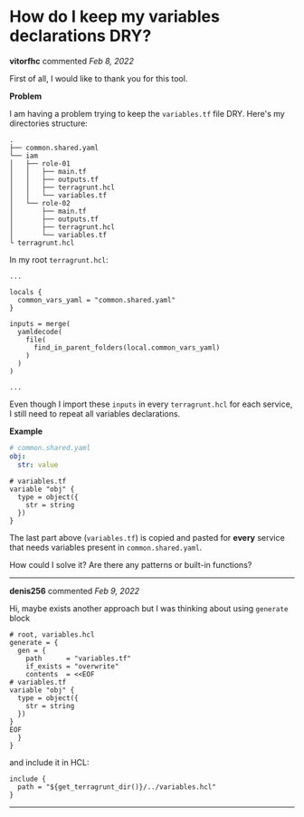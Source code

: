 # How do I keep my variables declarations DRY?

**vitorfhc** commented *Feb 8, 2022*

First of all, I would like to thank you for this tool.

**Problem**

I am having a problem trying to keep the `variables.tf` file DRY. Here's my directories structure:

```
.
├── common.shared.yaml
└── iam
│   ├── role-01
│   │   ├── main.tf
│   │   ├── outputs.tf
│   │   ├── terragrunt.hcl
│   │   └── variables.tf
│   └── role-02
│       ├── main.tf
│       ├── outputs.tf
│       ├── terragrunt.hcl
│       └── variables.tf
└ terragrunt.hcl
```

In my root `terragrunt.hcl`:

```hcl
...

locals {
  common_vars_yaml = "common.shared.yaml"
}

inputs = merge(
  yamldecode(
    file(
      find_in_parent_folders(local.common_vars_yaml)
    )
  )
)

...
```

Even though I import these `inputs` in every `terragrunt.hcl` for each service, I still need to repeat all variables declarations.

**Example**

```yaml
# common.shared.yaml
obj:
  str: value
```

```hcl
# variables.tf
variable "obj" {
  type = object({
    str = string
  })
}
```

The last part above (`variables.tf`) is copied and pasted for **every** service that needs variables present in `common.shared.yaml`.

How could I solve it? Are there any patterns or built-in functions?
<br />
***


**denis256** commented *Feb 9, 2022*

Hi,
maybe exists another approach but I was thinking about using `generate` block

```
# root, variables.hcl
generate = {
  gen = {
    path      = "variables.tf"
    if_exists = "overwrite"
    contents  = <<EOF
# variables.tf
variable "obj" {
  type = object({
    str = string
  })
}
EOF
  }
}
```

and include it in HCL: 
```
include {
  path = "${get_terragrunt_dir()}/../variables.hcl"
}
```


***

